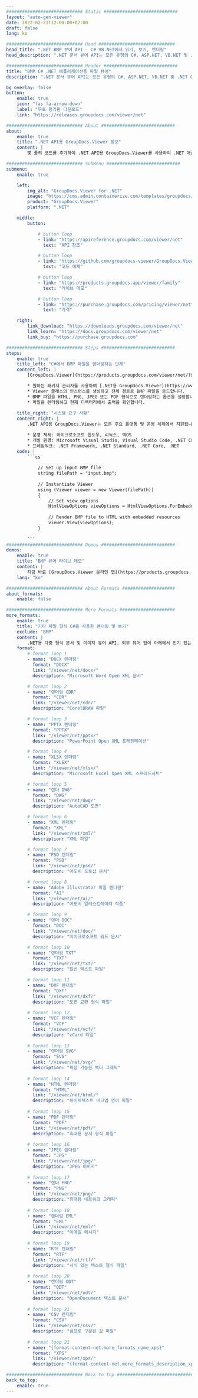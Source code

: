 ```yaml
---
############################# Static ############################
layout: "auto-gen-viewer"
date: 2022-02-23T12:00:00+02:00
draft: false
lang: ko

############################# Head #############################
head_title: ".NET BMP 뷰어 API - C# VB.NET에서 읽기, 보기, 렌더링"
head_description: ".NET 문서 뷰어 API는 모든 유형의 C#, ASP.NET, VB.NET 및 .NET Core 애플리케이션에서 BMP을 읽고 렌더링하고 표시합니다."

############################# Header ############################
title: "BMP C# .NET 애플리케이션용 파일 뷰어" 
description: ".NET 문서 뷰어 API는 모든 유형의 C#, ASP.NET, VB.NET 및 .NET Core 애플리케이션에서 BMP 파일을 읽고 렌더링하고 표시합니다. HTML5, PDF 또는 몇 줄의 코드를 사용하여 이미지로 진정한 형식 및 레이아웃으로 렌더링된 파일을 봅니다." 

bg_overlay: false
button:
    enable: true
    icon: "fas fa-arrow-down"
    label: "무료 평가판 다운로드"
    link: "https://releases.groupdocs.com/viewer/net"

############################# About ############################
about:
    enable: true
    title: ".NET API용 GroupDocs.Viewer 정보" 
    content: |
        몇 줄의 코드를 추가하여 .NET API용 GroupDocs.Viewer를 사용하여 .NET 애플리케이션에서 190개 이상의 인기 있는 문서 형식을 볼 수 있습니다. 개발자는 HTML5, 이미지 또는 PDF 모드에서 PDF, 워드 프로세싱, Excel 스프레드시트, 프레젠테이션, Visio, 프로젝트, Outlook 및 기타 널리 사용되는 문서 형식을 쉽게 표시할 수 있습니다. 문서 렌더링은 빠르고 원본 소스 파일과 동일하며 추가 소프트웨어나 기타 외부 라이브러리를 설치할 필요가 없습니다.

############################# SubMenu ############################
submenu:
    enable: true

    left:
        img_alt: "GroupDocs.Viewer for .NET"
        image: "https://cms.admin.containerize.com/templates/groupdocs/images/product-logos/90x90-noborder/groupdocs-viewer-net.png"
        product: "GroupDocs.Viewer"
        platform: ".NET"

    middle:
        button:

            # button loop
            - link: "https://apireference.groupdocs.com/viewer/net"
              text: "API 참조"

            # button loop
            - link: "https://github.com/groupdocs-viewer/GroupDocs.Viewer-for-.NET"
              text: "코드 예제"

            # button loop
            - link: "https://products.groupdocs.app/viewer/family"
              text: "라이브 데모"

            # button loop
            - link: "https://purchase.groupdocs.com/pricing/viewer/net"
              text: "가격"

    right:
        link_download: "https://downloads.groupdocs.com/viewer/net"
        link_learn: "https://docs.groupdocs.com/viewer/net"
        link_buy: "https://purchase.groupdocs.com"

############################# Steps ############################
steps:
    enable: true
    title_left: "C#에서 BMP 파일을 렌더링하는 단계" 
    content_left: |
        [GroupDocs.Viewer](https://products.groupdocs.com/viewer/net/)를 사용하면 몇 단계 만에 BMP을 HTML, JPEG, PNG 또는 PDF로 렌더링할 수 있습니다.

        * 원하는 패키지 관리자를 사용하여 [.NET용 GroupDocs.Viewer](https://www.nuget.org/packages/groupdocs.viewer)를 설치합니다. 
        * Viewer 클래스의 인스턴스를 생성하고 전체 경로로 BMP 파일을 로드합니다. 
        * BMP 파일을 HTML, PNG, JPEG 또는 PDF 형식으로 렌더링하는 옵션을 설정합니다. 
        * 파일을 렌더링하고 현재 디렉터리에서 출력을 확인합니다. 
        
    title_right: "시스템 요구 사항" 
    content_right: |
        .NET API용 GroupDocs.Viewer는 모든 주요 플랫폼 및 운영 체제에서 지원됩니다. 아래 코드를 실행하기 전에 시스템에 다음 필수 구성 요소가 설치되어 있는지 확인하십시오.

        * 운영 체제: 마이크로소프트 윈도우, 리눅스, 맥OS 
        * 개발 환경: Microsoft Visual Studio, Visual Studio Code, .NET CLI 
        * 프레임워크: .NET Framework, .NET Standard, .NET Core, .NET 
    code: |
        ```cs
                        
            // Set up input BMP file
            string filePath = "input.bmp";
        
            // Instantiate Viewer
            using (Viewer viewer = new Viewer(filePath))
            {
            	// Set view options 
            	HtmlViewOptions viewOptions = HtmlViewOptions.ForEmbeddedResources();
                    
            	// Render BMP file to HTML with embedded resources
            	viewer.View(viewOptions);
            }
             
        ```
############################# Demos ############################
demos:
    enable: true
    title: "BMP 뷰어 라이브 데모"
    content: |
        지금 바로 [GroupDocs.Viewer 온라인 앱](https://products.groupdocs.app/viewer/bmp) 웹사이트를 방문하여 BMP 파일을 확인하세요.
    lang: "ko"

############################# About Formats ####################
about_formats:
    enable: false

############################# More Formats #####################
more_formats:
    enable: true
    title: "기타 파일 형식 C#을 사용한 렌더링 및 보기"
    exclude: "BMP"
    content: |
        .NET용 다중 형식 문서 및 이미지 뷰어 API. 외부 뷰어 없이 아래에서 인기 있는 파일 형식 중 일부를 볼 수 있습니다.
    format: 
        # format loop 1
        - name: "DOCX 렌더링"
          format: "DOCX"
          link: "/viewer/net/docx/"
          description: "Microsoft Word Open XML 문서" 

        # format loop 2
        - name: "렌더링 CDR" 
          format: "CDR"
          link: "/viewer/net/cdr/"
          description: "CorelDRAW 파일" 

        # format loop 3
        - name: "PPTX 렌더링"
          format: "PPTX"
          link: "/viewer/net/pptx/"
          description: "PowerPoint Open XML 프레젠테이션" 

        # format loop 4
        - name: "XLSX 렌더링"
          format: "XLSX"
          link: "/viewer/net/xlsx/"
          description: "Microsoft Excel Open XML 스프레드시트" 

        # format loop 5
        - name: "렌더 DWG"
          format: "DWG"
          link: "/viewer/net/dwg/"
          description: "AutoCAD 도면"

        # format loop 6
        - name: "XML 렌더링"
          format: "XML"
          link: "/viewer/net/xml/"
          description: "XML 파일"

        # format loop 7
        - name: "PSD 렌더링"
          format: "PSD"
          link: "/viewer/net/psd/"
          description: "어도비 포토샵 문서"

        # format loop 8
        - name: "Adobe Illustrator 파일 렌더링"
          format: "AI"
          link: "/viewer/net/ai/"
          description: "어도비 일러스트레이터 작품"

        # format loop 9
        - name: "렌더 DOC"
          format: "DOC"
          link: "/viewer/net/doc/"
          description: "마이크로소프트 워드 문서" 

        # format loop 10
        - name: "렌더링 TXT" 
          format: "TXT"
          link: "/viewer/net/txt/"
          description: "일반 텍스트 파일" 

        # format loop 11
        - name: "DXF 렌더링" 
          format: "DXF"
          link: "/viewer/net/dxf/"
          description: "도면 교환 형식 파일"  
          
        # format loop 12
        - name: "VCF 렌더링"
          format: "VCF"
          link: "/viewer/net/vcf/"
          description: "vCard 파일"  
              
        # format loop 13
        - name: "렌더링 SVG"
          format: "SVG"
          link: "/viewer/net/svg/"
          description: "확장 가능한 벡터 그래픽" 
          
        # format loop 14
        - name: "HTML 렌더링"
          format: "HTML"
          link: "/viewer/net/html/"
          description: "하이퍼텍스트 마크업 언어 파일" 
          
        # format loop 15
        - name: "PDF 렌더링"
          format: "PDF"
          link: "/viewer/net/pdf/"
          description: "휴대용 문서 형식 파일"
          
        # format loop 16
        - name: "JPEG 렌더링"
          format: "JPG"
          link: "/viewer/net/jpg/"
          description: "JPEG 이미지"
          
        # format loop 17
        - name: "렌더 PNG"
          format: "PNG"
          link: "/viewer/net/png/"
          description: "휴대용 네트워크 그래픽" 
          
        # format loop 18
        - name: "렌더링 EML"
          format: "EML"
          link: "/viewer/net/eml/"
          description: "이메일 메시지" 
          
        # format loop 19
        - name: "RTF 렌더링"
          format: "RTF"
          link: "/viewer/net/rtf/"
          description: "서식 있는 텍스트 형식 파일" 
          
        # format loop 20
        - name: "렌더링 ODT"
          format: "ODT"
          link: "/viewer/net/odt/"
          description: "OpenDocument 텍스트 문서" 
          
        # format loop 21
        - name: "CSV 렌더링"
          format: "CSV"
          link: "/viewer/net/csv/"
          description: "쉼표로 구분된 값 파일" 
          
        # format loop 21
        - name: "{format-content-net.more_formats_name_xps}"
          format: "XPS"
          link: "/viewer/net/xps/"
          description: "{format-content-net.more_formats_description_xps}" 

############################# Back to top ###############################
back_to_top:
    enable: true
---
```

